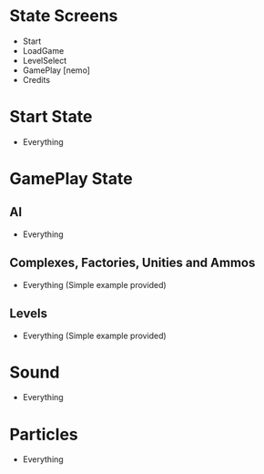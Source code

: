 State Screens
=============
- Start
- LoadGame
- LevelSelect
- GamePlay [nemo]
- Credits

Start State
===========
- Everything

GamePlay State
==============
AI
--
- Everything

Complexes, Factories, Unities and Ammos
---------------------------------------
- Everything (Simple example provided)

Levels
------
- Everything (Simple example provided)

Sound
=====
- Everything

Particles
=========
- Everything